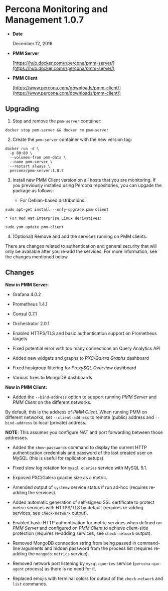 # Percona Monitoring and Management 1.0.7


* **Date**

    December 12, 2016



* **PMM Server**

    [https://hub.docker.com/r/percona/pmm-server/](https://hub.docker.com/r/percona/pmm-server/)



* **PMM Client**

    [https://www.percona.com/downloads/pmm-client/](https://www.percona.com/downloads/pmm-client/)


## Upgrading


1. Stop and remove the `pmm-server` container:

```
docker stop pmm-server && docker rm pmm-server
```


2. Create the `pmm-server` container with the new version tag:

```
docker run -d \
  -p 80:80 \
  --volumes-from pmm-data \
  --name pmm-server \
  --restart always \
  percona/pmm-server:1.0.7
```


3. Install new PMM Client version
on all hosts that you are monitoring.
If you previously installed using Percona repositories,
you can upgade the package as follows:


    * For Debian-based distributions:

```
sudo apt-get install --only-upgrade pmm-client
```


    * For Red Hat Enterprise Linux derivatives:

```
sudo yum update pmm-client
```


4. (Optional) Remove and add
the services running on PMM clients.

There are changes related to authentication and general security
that will only be available after you re-add the services.
For more information, see the changes mentioned below.

## Changes

**New in PMM Server:**


* Grafana 4.0.2


* Prometheus 1.4.1


* Consul 0.7.1


* Orchestrator 2.0.1


* Enabled HTTPS/TLS and basic authentication support on Prometheus targets


* Fixed potential error with too many connections on Query Analytics API


* Added new widgets and graphs to *PXC/Galera Graphs* dashboard


* Fixed hostgroup filtering for *ProxySQL Overview* dashboard


* Various fixes to MongoDB dashboards

**New in PMM Client:**


* Added the `--bind-address` option
to support running *PMM Server* and *PMM Client* on the different networks.

By default, this is the address of *PMM Client*.
When running PMM on different networks,
set `--client-address` to remote (public) address
and `--bind-address` to local (private) address.

**NOTE**: This assumes you configure NAT and port forwarding
between those addresses.


* Added the `show-passwords` command
to display the current HTTP authentication credentials
and password of the last created user on MySQL
(this is useful for replication setups).


* Fixed slow log rotation for `mysql:queries` service with MySQL 5.1.


* Exposed PXC/Galera gcache size as a metric.


* Amended output of `systemv` service status
if run ad-hoc (requires re-adding the services).


* Added automatic generation of self-signed SSL certificate
to protect metric services with HTTPS/TLS by default
(requires re-adding services, see `check-network` output).


* Enabled basic HTTP authentication for metric services
when defined on *PMM Server* and configured on *PMM Client*
to achieve client-side protection
(requires re-adding services, see `check-network` output).


* Removed MongoDB connection string from being passed in command-line arguments
and hidden password from the process list
(requires re-adding the `mongodb:metrics` service).


* Removed network port listening by `mysql:queries` service
(`percona-qan-agent` process) as there is no need for it.


* Replaced emojis with terminal colors for output of the `check-network`
and `list` commands.
